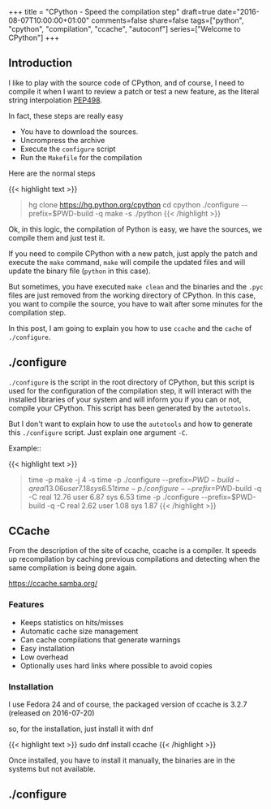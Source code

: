 +++
title = "CPython - Speed the compilation step"
draft=true
date="2016-08-07T10:00:00+01:00"
comments=false
share=false
tags=["python", "cpython", "compilation", "ccache", "autoconf"]
series=["Welcome to CPython"]
+++

## Introduction

I like to play with the source code of CPython, and of course, I need to compile it when I want to review a patch or test a new feature, as the literal string interpolation [PEP498](https://www.python.org/dev/peps/pep-0498).

In fact, these steps are really easy

* You have to download the sources.
* Uncrompress the archive
* Execute the `configure` script
* Run the `Makefile` for the compilation

Here are the normal steps

{{< highlight text >}}
> hg clone https://hg.python.org/cpython
> cd cpython
> ./configure --prefix=$PWD-build -q
> make -s
> ./python
{{< /highlight >}}

Ok, in this logic, the compilation of Python is easy, we have the sources, we compile them and just test it.

If you need to compile CPython with a new patch, just apply the patch and execute the `make` command, `make` will compile the updated files and will update the binary file (`python` in this case).

But sometimes, you have executed `make clean` and the binaries and the `.pyc` files are just removed from the working directory of CPython. In this case, you want to compile the source, you have to wait after some minutes for the compilation step.

In this post, I am going to explain you how to use ``ccache`` and the `cache` of `./configure`.

## ./configure

`./configure` is the script in the root directory of CPython, but this script is used for the configuration of the compilation step, it will interact with the installed libraries of your system and will inform you if you can or not, compile your CPython. This script has been generated by the `autotools`.

But I don't want to explain how to use the `autotools` and how to generate this `./configure` script. Just explain one argument `-C`.



Example::

{{< highlight text >}}
> time -p make -j 4 -s
> time -p ./configure --prefix=$PWD-build -q
real 13.06
user 7.18
sys 6.51
> time -p ./configure --prefix=$PWD-build -q -C
real 12.76
user 6.87
sys 6.53
> time -p ./configure --prefix=$PWD-build -q -C
real 2.62
user 1.08
sys 1.87
{{< /highlight >}}

## CCache

From the description of the site of ccache, ccache is a compiler. It speeds up recompilation by caching previous compilations and detecting when the same compilation is being done again.

https://ccache.samba.org/

### Features


* Keeps statistics on hits/misses
* Automatic cache size management
* Can cache compilations that generate warnings
* Easy installation
* Low overhead
* Optionally uses hard links where possible to avoid copies

### Installation

I use Fedora 24 and of course, the packaged version of ccache is 3.2.7 (released on 2016-07-20)

so, for the installation, just install it with dnf

{{< highlight text >}}
sudo dnf install ccache
{{< /highlight >}}

Once installed, you have to install it manually, the binaries are in the systems but not available.


## ./configure

